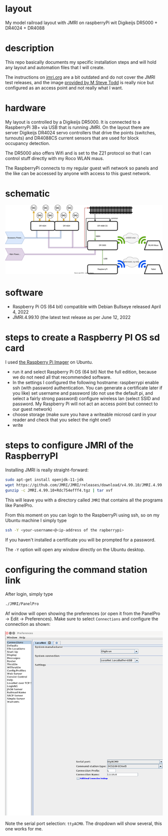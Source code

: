 # layout
My model railroad layout with JMRI on raspberryPi wit Digikeijs DR5000 + DR4024 + DR4088

# description
This repo basically documents my specific installation steps and will hold any layout and automation files that I will create.

The instructions on [jmri.org](https://www.jmri.org/install/Raspbian.shtml) are a bit outdated and do not cover the JMRI test releases,
and the image [provided by M Steve Todd](https://mstevetodd.com/rpi) is really nice but configured as an access point and not really what I want.

# hardware
My layout is controlled by a Digikeijs DR5000. It is connected to a RaspberryPi 3B+ via USB that is running JMRI. On the layout there are server Digikeijs DR4024 servo controllers that drive the points (switches, turnouts) and DR4088CS current sensors that are used for block occupancy detection.

The DR5000 also offers Wifi and is set to the Z21 protocol so that I can control stuff directly with my Roco WLAN maus.

The RaspberryPi connects to my regular guest wifi network so panels and the like can be accessed by anyone with access to this guest network.

# schematic

![Wiring schematic](images/Wiring%20schematic.svg)

# software

- Raspberry Pi OS (64 bit) compatible with Debian Bullseye released April 4, 2022 
- JMRI.4.99.10 (the latest test release as per June 12, 2022

# steps to create a Raspberry PI OS sd card

I used [the Raspberry Pi Imager](https://www.raspberrypi.com/software/) on Ubuntu.

- run it and select Raspberry Pi OS (64 bit)
  Not the full edition, because we do not need all that recommended software.
- In the settings I configured the following
  hostname: raspberrypi
  enable ssh (with password authentication. You can generate a certificate later if you like)
  set username and password (do not use the default pi, and select a fairly strong password)
  configure wireless lan (select SSID and password. My Raspberry Pi will not act an access point but connect to our guest network)
- choose storage (make sure you have a writeable microsd card in your reader and check that you select the right one!)
- write

# steps to configure JMRI of the RaspberryPI

Installing JMRI is really straight-forward:

```bash
sudo apt-get install openjdk-11-jdk
wget https://github.com/JMRI/JMRI/releases/download/v4.99.10/JMRI.4.99.10+Rdc754efff4.tgz
gunzip -c JMRI.4.99.10+Rdc754efff4.tgz | tar xvf
```    
This will leave you with a directory called `JMRI` that contains all the programs like PanelPro.

From this moment on you can login to the RaspberryPi using ssh, so on my Ubuntu machine I simply type

```bash
ssh -Y <your-username>@<ip-address of the rapberrypi>
```

If you haven't installed a certificate you will be prompted for a password. 

The `-Y` option will open any window directly on the Ubuntu desktop.
# configuring the command station link

After login, simply type

```bash
./JMRI/PanelPro
```

Af window will open showing the preferences (or open it from the PanelPro -> Edit -> Preferences). Make sure to select `Connections` and configure the connection as shown:

![JMRI DR5000 connection](images/DR5000%20connection.png)

Note the serial port selection: `ttyACM0`. The dropdown will show several, this one works for me.
